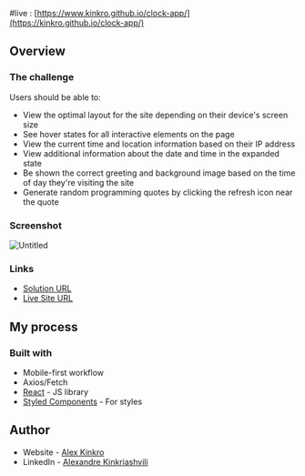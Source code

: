 #live : [https://www.kinkro.github.io/clock-app/](https://kinkro.github.io/clock-app/)


## Overview

### The challenge

Users should be able to:

- View the optimal layout for the site depending on their device's screen size
- See hover states for all interactive elements on the page
- View the current time and location information based on their IP address
- View additional information about the date and time in the expanded state
- Be shown the correct greeting and background image based on the time of day they're visiting the site
- Generate random programming quotes by clicking the refresh icon near the quote

### Screenshot

![Untitled](https://user-images.githubusercontent.com/85110325/221854194-483c3ade-46d5-4a5a-9b07-5a419732b922.jpg)



### Links

- [Solution URL](https://github.com/Kinkro/clock-app)
- [Live Site URL](https://kinkro.github.io/clock-app/)

## My process

### Built with

- Mobile-first workflow
- Axios/Fetch
- [React](https://reactjs.org/) - JS library
- [Styled Components](https://styled-components.com/) - For styles


## Author

- Website - [Alex Kinkro](https://kinkro.github.io/Portfolio/)
- LinkedIn - [Alexandre Kinkriashvili](https://www.linkedin.com/in/alexkinkriashvili/)

